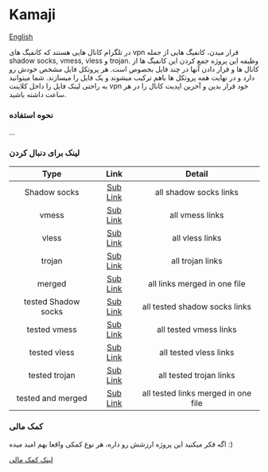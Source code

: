 # Kamaji

[English](docs/readme_en.md)

در تلگرام کانال هایی هستند که کانفیگ های
vpn
قرار میدن، کانفیگ هایی از جمله
shadow socks, vmess, vless
و
trojan.
وظیفه این پروژه جمع کردن این کانفیگ ها از کانال ها و قرار دادن
آنها در چند فایل بخصوص است.
هر پروتکل فایل مشخص خودش رو دارد و در نهایت همه پروتکل ها
باهم ترکیب میشوند و یک فایل را میسازند.
شما میتوانید به راحتی لینک فایل را داخل کلاینت
vpn
خود قرار بدین و آخرین اپدیت کانال را در هر ساعت داشته باشید.


### نحوه استفاده

...

### لینک برای دنبال کردن

|          Type       |                                           Link                                                |                 Detail              |
|:-------------------:|:---------------------------------------------------------------------------------------------:|:-----------------------------------:|
| Shadow socks        | [Sub Link](https://raw.githubusercontent.com/shabane/kamaji/master/hub/ss.txt)                | all shadow socks links              |
|     vmess           | [Sub Link](https://raw.githubusercontent.com/shabane/kamaji/master/hub/vmess.txt)             |    all vmess links                  |
|     vless           | [Sub Link](https://raw.githubusercontent.com/shabane/kamaji/master/hub/vless.txt)             |    all vless links                  |
|     trojan          | [Sub Link](https://raw.githubusercontent.com/shabane/kamaji/master/hub/trojan.txt)            |    all trojan links                 |
|     merged          | [Sub Link](https://raw.githubusercontent.com/shabane/kamaji/master/hub/merged.txt)            | all links merged in one file        |
| tested Shadow socks | [Sub Link](https://raw.githubusercontent.com/shabane/kamaji/master/hub/tested/ss.txt)         | all tested shadow socks links       |
| tested vmess        | [Sub Link](https://raw.githubusercontent.com/shabane/kamaji/master/hub/tested/vmess.txt)      |    all tested vmess links           |
| tested vless        | [Sub Link](https://raw.githubusercontent.com/shabane/kamaji/master/hub/tested/vless.txt)      |    all tested vless links           |
| tested trojan       | [Sub Link](https://raw.githubusercontent.com/shabane/kamaji/master/hub/tested/trojan.txt)     |    all tested trojan links          |
| tested and merged   | [Sub Link](https://raw.githubusercontent.com/shabane/kamaji/master/hub/tested/merged.txt)     | all tested links merged in one file |


### کمک مالی

اگه فکر میکنید این پروژه ارزشش رو داره،
هر نوع کمکی واقعا بهم امید میده :)

[لینک کمک مالی](https://daramet.com/shabane)
